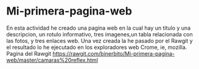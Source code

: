 # Mi-primera-pagina-web
En esta actividad he creado una pagina web en la cual hay un titulo y una descripcion, un rotulo informativo, tres imagenes,un tabla relacionada con las fotos, y tres enlaces web.
Una vez creada la he pasado por el Rawgit y el resultado lo he ejecutado en los exploradores web Crome, ie, mozilla.
Pagina del Rawgit https://rawgit.com/binerbito/Mi-primera-pagina-web/master/camaras%20reflex.html
